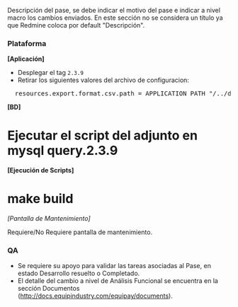 Descripción del pase, se debe indicar el motivo del pase  e indicar a nivel macro
los cambios enviados. En este sección no se considera un título ya que Redmine coloca por default "Descripción".

### Plataforma

**[Aplicación]**

- Desplegar el tag `2.3.9`
- Retirar los siguientes valores del archivo de configuracion:

<pre>
  resources.export.format.csv.path = APPLICATION_PATH "/../data/csv/"
</pre>

**[BD]**

# Ejecutar el script del adjunto en mysql query.2.3.9

**[Ejecución de Scripts]**

# make build

*[Pantalla de Mantenimiento]*

Requiere/No Requiere pantalla de mantenimiento.

### QA

- Se requiere su apoyo para validar las tareas asociadas al Pase, en estado Desarrollo resuelto o Completado.
- El detalle del cambio a nivel de Análisis Funcional se encuentra en la sección Documentos (http://docs.equipindustry.com/equipay/documents).
